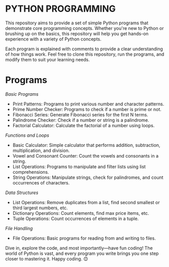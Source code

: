 # **PYTHON PROGRAMMING**


This repository aims to provide a set of simple Python programs that demonstrate core programming concepts. Whether you're new to Python or brushing up on the basics, this repository will help you get hands-on experience with a variety of Python concepts.

Each program is explained with comments to provide a clear understanding of how things work. Feel free to clone this repository, run the programs, and modify them to suit your learning needs.

# **Programs**

*Basic Programs*
- Print Patterns: Programs to print various number and character patterns.
- Prime Number Checker: Programs to check if a number is prime or not.
- Fibonacci Series: Generate Fibonacci series for the first N terms.
- Palindrome Checker: Check if a number or string is a palindrome.
- Factorial Calculator: Calculate the factorial of a number using loops.
  
*Functions and Loops*
- Basic Calculator: Simple calculator that performs addition, subtraction, multiplication, and division.
- Vowel and Consonant Counter: Count the vowels and consonants in a string.
- List Operations: Programs to manipulate and filter lists using list comprehensions.
- String Operations: Manipulate strings, check for palindromes, and count occurrences of characters.
  
*Data Structures*
- List Operations: Remove duplicates from a list, find second smallest or third largest numbers, etc.
- Dictionary Operations: Count elements, find max price items, etc.
- Tuple Operations: Count occurrences of elements in a tuple.

*File Handling*
- File Operations: Basic programs for reading from and writing to files.



Dive in, explore the code, and most importantly—have fun coding! The world of Python is vast, and every program you write brings you one step closer to mastering it. Happy coding. 😊
